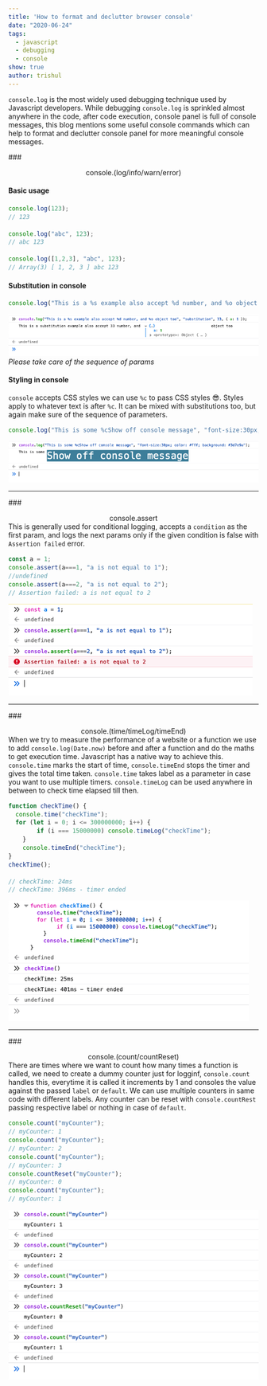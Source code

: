 ```yaml
---
title: 'How to format and declutter browser console'
date: "2020-06-24"
tags:
  - javascript
  - debugging
  - console
show: true
author: trishul
---
```


`console.log` is the most widely used debugging technique used by Javascript developers. While debugging `console.log` is sprinkled almost anywhere in the code, after code execution, console panel is full of console messages, this blog mentions some useful console commands which can help to format and declutter console panel for more meaningful console messages.

###<center> console.(log/info/warn/error) </center>
#### Basic usage

```Javascript
console.log(123);
// 123

console.log("abc", 123);
// abc 123

console.log([1,2,3], "abc", 123);
// Array(3) [ 1, 2, 3 ] abc 123
```

#### Substitution in console
```Javascript
console.log("This is a %s example also accept %d number, and %o object too", "substitution", 33, { a: 1 });
```
![substitution-console](./substitution-console.png)
*Please take care of the sequence of params*

#### Styling in console
`console` accepts CSS styles we can use `%c` to pass CSS styles 😎. Styles apply to whatever text is after `%c`. It can be mixed with substitutions too, but again make sure of the sequence of parameters.

```Javascript
console.log("This is some %cShow off console message", "font-size:30px; color: #fff; background: #3d7e9a");
```
![styled-console](./styled-console.png)

---
###<center> console.assert </center>
This is generally used for conditional logging, accepts a `condition` as the first param, and logs the next params only if the given condition is false with `Assertion failed` error.
```Javascript
const a = 1;
console.assert(a===1, "a is not equal to 1");
//undefined
console.assert(a===2, "a is not equal to 2");
// Assertion failed: a is not equal to 2
```
![assert-console](./assert-console.png)

---
###<center> console.(time/timeLog/timeEnd) </center>
When we try to measure the performance of a website or a function we use to add `console.log(Date.now)` before and after a function and do the maths to get execution time. Javascript has a native way to achieve this. `console.time` marks the start of time, `console.timeEnd` stops the timer and gives the total time taken. `console.time` takes label as a parameter in case you want to use multiple timers. `console.timeLog` can be used anywhere in between to check time elapsed till then.

```Javascript
function checkTime() {
  console.time("checkTime");
  for (let i = 0; i <= 300000000; i++) {
		if (i === 15000000) console.timeLog("checkTime");
	}
	console.timeEnd("checkTime");
}
checkTime();

// checkTime: 24ms
// checkTime: 396ms - timer ended
```
![time-console](./time-console.png)

---
###<center> console.(count/countReset) </center>
There are times where we want to count how many times a function is called, we need to create a dummy counter just for logginf, `console.count` handles this, everytime it is called it increments by 1 and consoles the value against the passed `label` or `default`. We can use multiple counters in same code with different labels. Any counter can be reset with `console.countRest` passing respective label or nothing in case of `default`.

```Javascript
console.count("myCounter");
// myCounter: 1
console.count("myCounter");
// myCounter: 2
console.count("myCounter");
// myCounter: 3
console.countReset("myCounter");
// myCounter: 0
console.count("myCounter");
// myCounter: 1
```
![count-console](./count-console.png)
